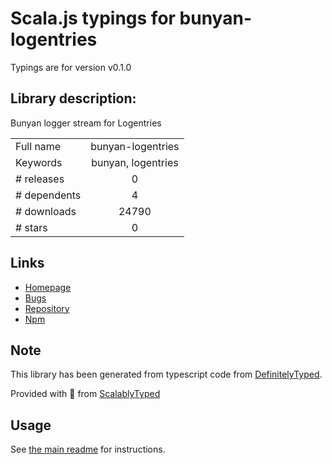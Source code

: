 
# Scala.js typings for bunyan-logentries

Typings are for version v0.1.0

## Library description:
Bunyan logger stream for Logentries

|                    |                 |
| ------------------ | :-------------: |
| Full name          | bunyan-logentries |
| Keywords           | bunyan, logentries |
| # releases         | 0 |
| # dependents       | 4 |
| # downloads        | 24790 |
| # stars            | 0 |

## Links
- [Homepage](https://github.com/nemtsov/node-bunyan-logentries)
- [Bugs](https://github.com/nemtsov/node-bunyan-logentries/issues)
- [Repository](https://github.com/nemtsov/node-bunyan-logentries)
- [Npm](https://www.npmjs.com/package/bunyan-logentries)
    


## Note
This library has been generated from typescript code from [DefinitelyTyped](https://definitelytyped.org).

Provided with :purple_heart: from [ScalablyTyped](https://github.com/oyvindberg/ScalablyTyped)

## Usage
See [the main readme](../../readme.md) for instructions.


